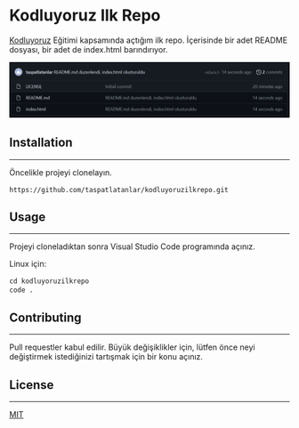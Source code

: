 # Kodluyoruz Ilk Repo
[Kodluyoruz](https://kodluyoruz.org) Eğitimi kapsamında açtığım ilk repo.
İçerisinde bir adet README dosyası, bir adet de index.html barındırıyor.

![Odev Gorseli](https://github.com/taspatlatanlar/kodluyoruzilkrepo/blob/main/kodluyoruzilkrepo.PNG)

## Installation
---
Öncelikle projeyi clonelayın.
```
https://github.com/taspatlatanlar/kodluyoruzilkrepo.git
```

## Usage
---
Projeyi cloneladıktan sonra Visual Studio Code programında açınız.

Linux için:

```
cd kodluyoruzilkrepo
code .
```

## Contributing
---
Pull requestler kabul edilir. Büyük değişiklikler için, lütfen önce neyi değiştirmek istediğinizi tartışmak için bir konu açınız.

## License
---
[MIT](https://choosealicense.com/licenses/mit/)